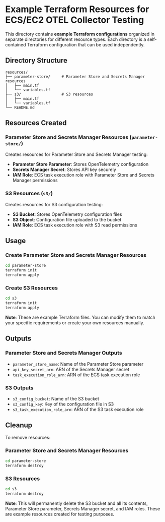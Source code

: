 # Example Terraform Resources for ECS/EC2 OTEL Collector Testing

This directory contains **example Terraform configurations** organized in separate directories for different resource types. Each directory is a self-contained Terraform configuration that can be used independently.

## Directory Structure

```
resources/
├── parameter-store/     # Parameter Store and Secrets Manager resources
│   ├── main.tf
│   └── variables.tf
├── s3/                  # S3 resources
│   ├── main.tf
│   └── variables.tf
└── README.md
```

## Resources Created

### Parameter Store and Secrets Manager Resources (`parameter-store/`)
Creates resources for Parameter Store and Secrets Manager testing:

- **Parameter Store Parameter**: Stores OpenTelemetry configuration
- **Secrets Manager Secret**: Stores API key securely
- **IAM Role**: ECS task execution role with Parameter Store and Secrets Manager permissions

### S3 Resources (`s3/`)
Creates resources for S3 configuration testing:

- **S3 Bucket**: Stores OpenTelemetry configuration files
- **S3 Object**: Configuration file uploaded to the bucket
- **IAM Role**: ECS task execution role with S3 read permissions

## Usage

### Create Parameter Store and Secrets Manager Resources
```bash
cd parameter-store
terraform init
terraform apply
```

### Create S3 Resources
```bash
cd s3
terraform init
terraform apply
```

**Note**: These are example Terraform files. You can modify them to match your specific requirements or create your own resources manually.

## Outputs

### Parameter Store and Secrets Manager Outputs
- `parameter_store_name`: Name of the Parameter Store parameter
- `api_key_secret_arn`: ARN of the Secrets Manager secret
- `task_execution_role_arn`: ARN of the ECS task execution role

### S3 Outputs
- `s3_config_bucket`: Name of the S3 bucket
- `s3_config_key`: Key of the configuration file in S3
- `s3_task_execution_role_arn`: ARN of the S3 task execution role

## Cleanup

To remove resources:

### Parameter Store and Secrets Manager Resources
```bash
cd parameter-store
terraform destroy
```

### S3 Resources
```bash
cd s3
terraform destroy
```

**Note**: This will permanently delete the S3 bucket and all its contents, Parameter Store parameter, Secrets Manager secret, and IAM roles. These are example resources created for testing purposes.
